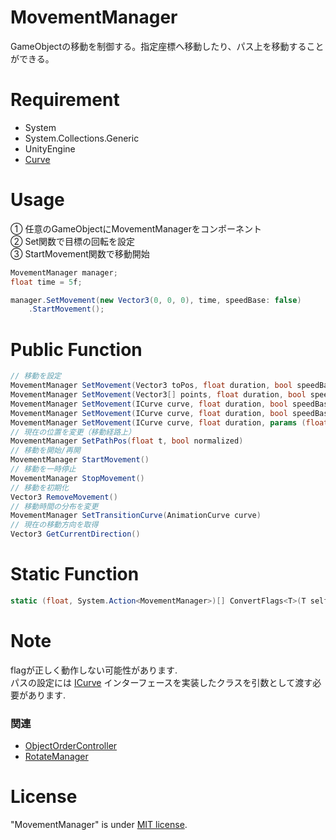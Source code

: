# MovementManager
GameObjectの移動を制御する。指定座標へ移動したり、パス上を移動することができる。

# Requirement
* System
* System.Collections.Generic
* UnityEngine
* [Curve](https://github.com/kuritaro1122/Curve)

# Usage
① 任意のGameObjectにMovementManagerをコンポーネント\
② Set関数で目標の回転を設定\
③ StartMovement関数で移動開始
```cs
MovementManager manager;
float time = 5f;

manager.SetMovement(new Vector3(0, 0, 0), time, speedBase: false)
    .StartMovement();
```

# Public Function
```cs
// 移動を設定
MovementManager SetMovement(Vector3 toPos, float duration, bool speedBase = false, bool local = false, params (float, System.Action<MovementManager>)[] flags)
MovementManager SetMovement(Vector3[] points, float duration, bool speedBase = false, bool local = false, params (float, System.Action<MovementManager>)[] flags)
MovementManager SetMovement(ICurve curve, float duration, bool speedBase = false, bool local = false, params (float, System.Action<MovementManager>)[] flags)
MovementManager SetMovement(ICurve curve, float duration, bool speedBase = false, params (float, System.Action<MovementManager>)[] flags)
MovementManager SetMovement(ICurve curve, float duration, params (float, System.Action<MovementManager>)[] flags)
// 現在の位置を変更（移動経路上）
MovementManager SetPathPos(float t, bool normalized)
// 移動を開始/再開
MovementManager StartMovement()
// 移動を一時停止
MovementManager StopMovement()
// 移動を初期化
Vector3 RemoveMovement()
// 移動時間の分布を変更
MovementManager SetTransitionCurve(AnimationCurve curve)
// 現在の移動方向を取得
Vector3 GetCurrentDirection()
```

# Static Function
```cs
static (float, System.Action<MovementManager>)[] ConvertFlags<T>(T self, params (float, System.Action<T>)[] flags)
```

# Note
flagが正しく動作しない可能性があります.\
パスの設定には [ICurve](https://github.com/kuritaro1122/Curve) インターフェースを実装したクラスを引数として渡す必要があります.

### 関連
* [ObjectOrderController](https://github.com/kuritaro1122/ObjectOrderController)
* [RotateManager](https://github.com/kuritaro1122/RotateManager)

# License
"MovementManager" is under [MIT license](https://en.wikipedia.org/wiki/MIT_License).
